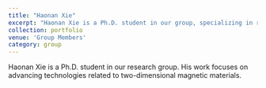 ```yaml
---
title: "Haonan Xie"
excerpt: "Haonan Xie is a Ph.D. student in our group, specializing in research on two-dimensional magnetic materials.<br/><img src='/images/xhn.jpg'>"
collection: portfolio
venue: 'Group Members'
category: group
---
```


Haonan Xie is a Ph.D. student in our research group. His work focuses on advancing technologies related to two-dimensional magnetic materials.

